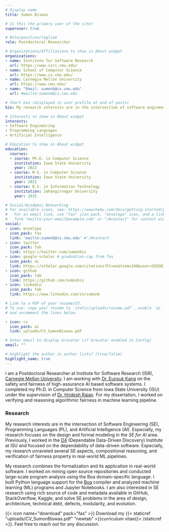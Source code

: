```yaml
---
# Display name
title: Sumon Biswas

# Is this the primary user of the site?
superuser: true

# Role/position/tagline
role: Postdoctoral Researcher

# Organizations/Affiliations to show in About widget
organizations:
- name: Institute for Software Research
  url: https://www.isri.cmu.edu/
- name: School of Computer Science
  url: https://www.cs.cmu.edu/
- name: Carnegie Mellon University
  url: https://www.cmu.edu/
- name: "Email: sumonb@cs.cmu.edu"
  url: #mailto:sumonb@cs.cmu.edu

# Short bio (displayed in user profile at end of posts)
bio: My research interests are in the intersection of software engineering and artificial intelligence.

# Interests to show in About widget
interests:
- Software Engineering
- Programming Languages
- Artificial Intelligence

# Education to show in About widget
education:
  courses:
  - course: Ph.D. in Computer Science
    institution: Iowa State University
    year: 2022
  - course: M.S. in Computer Science
    institution: Iowa State University
    year: 2021
  - course: B.S. in Information Technology
    institution: Jahangirnagar University
    year: 2015

# Social/Academic Networking
# For available icons, see: https://wowchemy.com/docs/getting-started/page-builder/#icons
#   For an email link, use "fas" icon pack, "envelope" icon, and a link in the
#   form "mailto:your-email@example.com" or "/#contact" for contact widget.
social:
- icon: envelope
  icon_pack: fas
  link: 'mailto:sumonb@cs.cmu.edu' #'/#contact'
- icon: twitter
  icon_pack: fab
  link: https://twitter.com/sumonbis
- icon: google-scholar # graduation-cap from fas
  icon_pack: ai
  link: https://scholar.google.com/citations?hl=en&tzom=240&user=SD5GRJ4AAAAJ&view_op=list_works&authuser=1&sortby=pubdate
- icon: github
  icon_pack: fab
  link: https://github.com/sumonbis
- icon: linkedin
  icon_pack: fab
  link: https://www.linkedin.com/in/sumonb

# Link to a PDF of your resume/CV.
# To use: copy your resume to `static/uploads/resume.pdf`, enable `ai` icons in `params.toml`,
# and uncomment the lines below.

- icon: cv
  icon_pack: ai
  link: uploads/CV_SumonBiswas.pdf

# Enter email to display Gravatar (if Gravatar enabled in Config)
email: ""

# Highlight the author in author lists? (true/false)
highlight_name: true
---
```


I am a Postdoctoral Researcher at Institute for Software Research (ISR), [Carnegie Mellon University](http://www.cmu.edu/). I am working with [Dr. Eunsuk Kang](https://eskang.github.io/) on the safety and fairness of high-assurance AI based software systems.
I completed my Ph.D. in Computer Science from Iowa State University (ISU) under the supervision of [Dr. Hridesh Rajan](http://web.cs.iastate.edu/~hridesh/). For my dissertation, I worked on verifying and reasoning algorithmic fairness in machine learning pipeline.

### Research

My research interests are in the intersection of Software Engineering (SE), Programming Languages (PL), and Artificial Intelligence (AI). Especially, my research focuses on the design and formal modeling in the *SE for AI* area.
Previously, I worked in the [D4](https://tads.research.iastate.edu/) (Dependable Data-Driven Discovery) Institute at ISU and focused on the dependability of data-driven software. Especially, my research unraveled several SE aspects, compositional reasoning, and verification of fairness property in real-world ML pipelines.

My research combines the formalization and its application in real-world software. I worked on mining open source repositories and conducted large-scale program analysis using the Boa domain-specific language. I built Python language support for the [Boa](http://boa.cs.iastate.edu/) compiler and analyzed machine learning (ML) programs and Jupyter Notebooks. I am also interested in SE research using rich source of code and metadata available in GitHub, StackOverflow, Kaggle, and solve SE problems in the area of design, architecture, technical debt, defects, modularity, and evolution.



{{< icon name="download" pack="fas" >}} Download my {{< staticref "uploads/CV_SumonBiswas.pdf" "newtab" >}}curriculum vitae{{< /staticref >}}. Feel free to reach out for any discussion.
<!-- I am in the job market in this academic year 2021-22.  -->
<!-- {style="color: crimson"} -->
<!-- coral -->